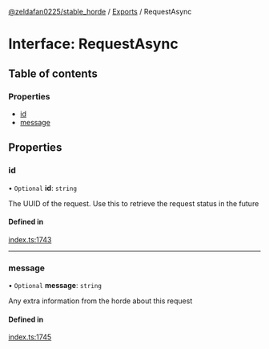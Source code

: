 [@zeldafan0225/stable_horde](../README.md) / [Exports](../modules.md) / RequestAsync

# Interface: RequestAsync

## Table of contents

### Properties

- [id](RequestAsync.md#id)
- [message](RequestAsync.md#message)

## Properties

### id

• `Optional` **id**: `string`

The UUID of the request. Use this to retrieve the request status in the future

#### Defined in

[index.ts:1743](https://github.com/ZeldaFan0225/stable_horde/blob/4f15ca1/index.ts#L1743)

___

### message

• `Optional` **message**: `string`

Any extra information from the horde about this request

#### Defined in

[index.ts:1745](https://github.com/ZeldaFan0225/stable_horde/blob/4f15ca1/index.ts#L1745)
